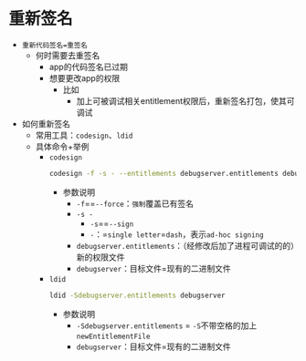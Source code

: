 # 重新签名

* `重新代码签名=重签名`
  * 何时需要去重签名
    * app的代码签名已过期
    * 想要更改app的权限
      * 比如
        * 加上可被调试相关entitlement权限后，重新签名打包，使其可调试
* 如何重新签名
  * 常用工具：`codesign`、`ldid`
  * 具体命令+举例
    * `codesign`
      ```bash
      codesign -f -s - --entitlements debugserver.entitlements debugserver
      ```
      * 参数说明
        * `-f`==`--force`：`强制`覆盖已有签名
        * `-s -`
          * `-s`==`--sign`
          * `-`：=`single letter`=`dash`，表示`ad-hoc signing`
        * `debugserver.entitlements`：（经修改后加了进程可调试的的）新的权限文件
        * `debugserver`：目标文件=现有的二进制文件
    * `ldid`
      ```bash
      ldid -Sdebugserver.entitlements debugserver
      ```
      * 参数说明
        * `-Sdebugserver.entitlements` = `-S`不带空格的加上`newEntitlementFile`
        * `debugserver`：目标文件=现有的二进制文件
